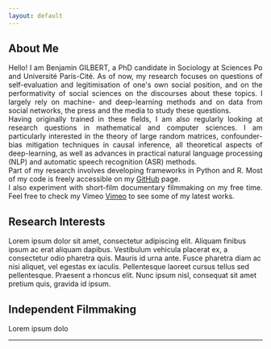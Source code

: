 ```yaml
---
layout: default
---
```


## About Me

<div style="text-align: justify"> Hello! I am Benjamin GILBERT, a PhD candidate in Sociology at Sciences Po and Université Paris-Cité. As of now, my research focuses on questions of self-evaluation and legitimisation of one's own social position, and on the performativity of social sciences on the discourses about these topics. I largely rely on machine- and deep-learning methods and on data from social networks, the press and the media to study these questions. </div>

<div style="text-align: justify"> Having originally trained in these fields, I am also regularly looking at research questions in mathematical and computer sciences. I am particularly interested in the theory of large random matrices, confounder-bias mitigation techniques in causal inference, all theoretical aspects of deep-learning, as well as advances in practical natural language processing (NLP) and automatic speech recognition (ASR) methods. </div>

<div style="text-align: justify"> Part of my research involves developing frameworks in Python and R. Most of my code is freely accessible on my <a href = "https://github.com/bglbrt">GitHub</a> page.</div>

<div style="text-align: justify"> I also experiment with short-film documentary filmmaking on my free time. Feel free to check my Vimeo <a href = "https://vimeo.com/bglbrt">Vimeo</a> to see some of my latest works. </div>

## Research Interests

Lorem ipsum dolor sit amet, consectetur adipiscing elit. Aliquam finibus ipsum ac erat aliquam dapibus. Vestibulum vehicula placerat ex, a consectetur odio pharetra quis. Mauris id urna ante. Fusce pharetra diam ac nisi aliquet, vel egestas ex iaculis. Pellentesque laoreet cursus tellus sed pellentesque. Praesent a rhoncus elit. Nunc ipsum nisl, consequat sit amet pretium quis, gravida id ipsum.

## Independent Filmmaking

Lorem ipsum dolo

---